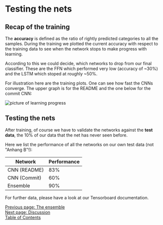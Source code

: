 Testing the nets
================

Recap of the training
---------------------
The **accuracy** is defined as the ratio of rightly predicted categories to all the samples.
During the training we plotted the current accuracy with respect to
the training data to see when the network stops to make progress with learning.

According to this we could decide, which networks to drop from our final classifier.
These are the FFN which performed very low (accuracy of ~30%)
and the LSTM which stoped at roughly ~50%.

For illustration here are the training plots. One can see how fast the CNNs
converge. The upper graph is for the README and the one below for the commit CNN:

![picture of learning progress](/assets/docs/img/learning_progress.png)


Testing the nets
----------------
After training, of course we have to validate the networks against
the **test data**, the 10% of our data that the net has never seen before.

Here we list the performance of all the networks on our own test data (not "Anhang B"!):

| Network      | Performance |
|--------------|-------------|
| CNN (README) |         83% |
| CNN (Commit) |         60% |
| Ensemble     |         90% |

For further data, please have a look at our Tensorboard documentation.

[Previous page: The ensemble](/docs/ensemble)\
[Next page: Discussion](/docs/discussion)\
[Table of Contents](/docs/abstract)
